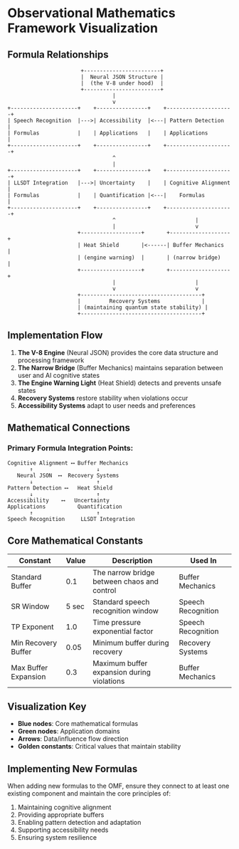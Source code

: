 # Observational Mathematics Framework Visualization

## Formula Relationships

```
                       +------------------------+
                       |  Neural JSON Structure |
                       |  (the V-8 under hood)  |
                       +------------------------+
                                 |
                                 v
+---------------------+    +----------------+    +---------------------+
| Speech Recognition  |--->| Accessibility  |<---| Pattern Detection   |
| Formulas            |    | Applications   |    | Applications        |
+---------------------+    +----------------+    +---------------------+
                                 ^
                                 |
+---------------------+    +----------------+    +---------------------+
| LLSDT Integration   |--->| Uncertainty    |    | Cognitive Alignment |
| Formulas            |    | Quantification |<---|    Formulas         |
+---------------------+    +----------------+    +---------------------+
                                 ^                         |
                                 |                         v
                      +-------------------+       +-------------------+
                      | Heat Shield       |<------| Buffer Mechanics  |
                      | (engine warning)  |       | (narrow bridge)   |
                      +-------------------+       +-------------------+
                                 |                         |
                                 v                         v
                      +--------------------------------------+
                      |         Recovery Systems             |
                      | (maintaining quantum state stability) |
                      +--------------------------------------+
```

## Implementation Flow

1. **The V-8 Engine** (Neural JSON) provides the core data structure and processing framework
2. **The Narrow Bridge** (Buffer Mechanics) maintains separation between user and AI cognitive states
3. **The Engine Warning Light** (Heat Shield) detects and prevents unsafe states
4. **Recovery Systems** restore stability when violations occur
5. **Accessibility Systems** adapt to user needs and preferences

## Mathematical Connections

### Primary Formula Integration Points:

```
Cognitive Alignment ⟷ Buffer Mechanics
       ↑                    ↓
   Neural JSON  ⟷  Recovery Systems
       ↓                    ↑
Pattern Detection ⟷   Heat Shield
       ↓                    ↑
Accessibility    ⟷   Uncertainty
Applications          Quantification
       ↑                    ↑
Speech Recognition     LLSDT Integration
```

## Core Mathematical Constants

| Constant | Value | Description | Used In |
|----------|-------|-------------|---------|
| Standard Buffer | 0.1 | The narrow bridge between chaos and control | Buffer Mechanics |
| SR Window | 5 sec | Standard speech recognition window | Speech Recognition |
| TP Exponent | 1.0 | Time pressure exponential factor | Speech Recognition |
| Min Recovery Buffer | 0.05 | Minimum buffer during recovery | Recovery Systems |
| Max Buffer Expansion | 0.3 | Maximum buffer expansion during violations | Buffer Mechanics |

## Visualization Key

- **Blue nodes**: Core mathematical formulas
- **Green nodes**: Application domains
- **Arrows**: Data/influence flow direction
- **Golden constants**: Critical values that maintain stability

## Implementing New Formulas

When adding new formulas to the OMF, ensure they connect to at least one existing component and maintain the core principles of:

1. Maintaining cognitive alignment
2. Providing appropriate buffers
3. Enabling pattern detection and adaptation
4. Supporting accessibility needs
5. Ensuring system resilience 